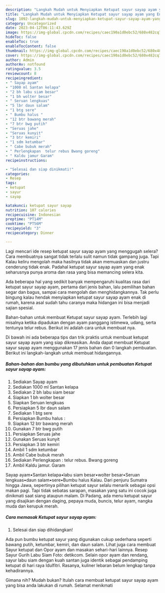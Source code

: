 ```yaml
---
description: "Langkah Mudah untuk Menyiapkan Ketupat sayur sayap ayam yang Enak, Buat Buka Puasa}"
title: "Langkah Mudah untuk Menyiapkan Ketupat sayur sayap ayam yang Enak, Buat Buka Puasa}"
slug: 1092-langkah-mudah-untuk-menyiapkan-ketupat-sayur-sayap-ayam-yang-enak-buat-buka-puasa
category: Uncategorized
date: 2023-04-12T06:11:43.629Z
image: https://img-global.cpcdn.com/recipes/caec190a1d0ebc52/680x482cq70/ketupat-sayur-sayap-ayam-foto-resep-utama.jpg
hideToc: false
enableToc: true
enableTocContent: false
thumbnail: https://img-global.cpcdn.com/recipes/caec190a1d0ebc52/680x482cq70/ketupat-sayur-sayap-ayam-foto-resep-utama.jpg
cover: https://img-global.cpcdn.com/recipes/caec190a1d0ebc52/680x482cq70/ketupat-sayur-sayap-ayam-foto-resep-utama.jpg
author: Admin
authorAv: notfound
ratingvalue: 3.5
reviewcount: 8
recipeingredient:
- " Sayap ayam"
- "1000 ml Santan kelapa"
- "2 bh labu siam besar"
- "1 bh wolter besar"
- " Seruan lengkuas"
- "5 lbr daun salam"
- "1 btg sere"
- " Bumbu halus "
- "12 btr bawang merah"
- "7 btr bwg putih"
- "Seruas jahe"
- "Seruas kunyit"
- "3 btr kemiri"
- "1 sdm ketumbar"
- " Cabe bubuk merah"
- " Perlengkapan  telur rebus Bwang goreng"
- " Kaldu jamur Garam"
recipeinstructions:

- "Selesai dan siap dinikmati!"
categories:
- Resep
tags:
- ketupat
- sayur
- sayap

katakunci: ketupat sayur sayap 
nutrition: 107 calories
recipecuisine: Indonesian
preptime: "PT14M"
cooktime: "PT56M"
recipeyield: "3"
recipecategory: Dinner

---
```



Lagi mencari ide resep ketupat sayur sayap ayam yang menggugah selera? Cara membuatnya sangat tidak terlalu sulit namun tidak gampang juga. Tapi Kalau keliru mengolah maka hasilnya tidak akan memuaskan dan justru cenderung tidak enak. Padahal ketupat sayur sayap ayam yang enak seharusnya punya aroma dan rasa yang bisa memancing selera kita.


Ada beberapa hal yang sedikit banyak mempengaruhi kualitas rasa dari ketupat sayur sayap ayam, pertama dari jenis bahan, lalu pemilihan bahan segar dan bagus, sampai cara mengolah dan menghidangkannya. Tak perlu bingung kalau hendak menyiapkan ketupat sayur sayap ayam enak di rumah, karena asal sudah tahu caranya maka hidangan ini bisa menjadi sajian spesial.

Bahan-bahan untuk membuat Ketupat sayur sayap ayam. Terlebih lagi misalnya ketika dipadukan dengan ayam panggang istimewa, udang, serta tentunya telur rebus. Berikut ini adalah cara untuk membuat nya.


Di bawah ini ada beberapa tips dan trik praktis untuk membuat ketupat sayur sayap ayam yang siap dikreasikan. Anda dapat membuat Ketupat sayur sayap ayam menggunakan 17 jenis bahan dan 0 langkah pembuatan. Berikut ini langkah-langkah untuk membuat hidangannya.

<!--inarticleads1-->

##### Bahan-bahan dan bumbu yang dibutuhkan untuk pembuatan Ketupat sayur sayap ayam:

1. Sediakan  Sayap ayam
1. Sediakan 1000 ml Santan kelapa
1. Sediakan 2 bh labu siam besar
1. Siapkan 1 bh wolter besar
1. Siapkan  Seruan lengkuas
1. Persiapkan 5 lbr daun salam
1. Sediakan 1 btg sere
1. Persiapkan  Bumbu halus :
1. Siapkan 12 btr bawang merah
1. Gunakan 7 btr bwg putih
1. Persiapkan Seruas jahe
1. Gunakan Seruas kunyit
1. Persiapkan 3 btr kemiri
1. Ambil 1 sdm ketumbar
1. Ambil  Cabe bubuk merah
1. Sediakan  Perlengkapan : telur rebus. Bwang goreng
1. Ambil  Kaldu jamur. Garam


Sayap ayam•Santan kelapa•labu siam besar•wolter besar•Seruan lengkuas•daun salam•sere•Bumbu halus Kalau. Dari penjuru Sumatra hingga Jawa, sepertinya pilihan ketupat sayur selalu menarik sebagai opsi makan pagi. Tapi tidak sebatas sarapan, masakan yang satu ini cocok juga dinikmati saat siang ataupun malam. Di Padang, ada menu ketupat sayur yang disajikan dengan daging, pepaya muda, buncis, telur ayam, nangka muda dan kerupuk merah. 

<!--inarticleads2-->

##### Cara memasak Ketupat sayur sayap ayam:


1. Selesai dan siap dihidangkan!

Ada pun bumbu ketupat sayur yang digunakan cukup sederhana seperti bawang putih, ketumbar, kemiri, dan daun salam. Lihat juga cara membuat Sayur ketupat dan Opor ayam dan masakan sehari-hari lainnya. Resep Sayur Gurih Labu Siam Foto: detikcom. Selain opor ayam dan rendang, sayur labu siam dengan kuah santan juga identik sebagai pendamping ketupat di hari raya Idulfitri. Rasanya, kuliner lebaran belum lengkap tanpa kehadirannya. 

Gimana nih? Mudah bukan? Itulah cara membuat ketupat sayur sayap ayam yang bisa anda lakukan di rumah. Selamat menikmati
